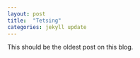 ```yaml
---
layout: post
title:  "Tetsing"
categories: jekyll update
---
```


This should be the oldest post on this blog.

